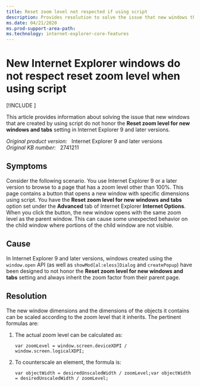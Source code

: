 ```yaml
---
title: Reset zoom level not respected if using script
description: Provides resolution to solve the issue that new windows that are created by using script do not honor the zoom level that is set by the Reset zoom level for new windows and tabs option in Internet Explorer 9 and later versions.
ms.date: 04/21/2020
ms.prod-support-area-path: 
ms.technology: internet-explorer-core-features
---
```

# New Internet Explorer windows do not respect reset zoom level when using script

[!INCLUDE [](../../../includes/browsers-important.md)]

This article provides information about solving the issue that new windows that are created by using script do not honor the **Reset zoom level for new windows and tabs** setting in Internet Explorer 9 and later versions.

_Original product version:_ &nbsp; Internet Explorer 9 and later versions  
_Original KB number:_ &nbsp; 2741211

## Symptoms

Consider the following scenario. You use Internet Explorer 9 or a later version to browse to a page that has a zoom level other than 100%. This page contains a button that opens a new window with specific dimensions using script. You have the **Reset zoom level for new windows and tabs** option set under the **Advanced** tab of Internet Explorer **Internet Options**. When you click the button, the new window opens with the same zoom level as the parent window. This can cause some unexpected behavior on the child window where portions of the child window are not visible.

## Cause

In Internet Explorer 9 and later versions, windows created using the `window.open` API (as well as `showMod[al:eless]Dialog` and `createPopup`) have been designed to not honor the **Reset zoom level for new windows and tabs** setting and always inherit the zoom factor from their parent page.

## Resolution

The new window dimensions and the dimensions of the objects it contains can be scaled according to the zoom level that it inherits. The pertinent formulas are:

1. The actual zoom level can be calculated as:

    ```console
    var zoomLevel = window.screen.deviceXDPI / window.screen.logicalXDPI;
    ```

2. To counterscale an element, the formula is:

    ```console
    var objectWidth = desiredUnscaledWidth / zoomLevel;var objectWidth = desiredUnscaledWidth / zoomLevel;
    ```
